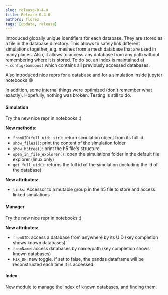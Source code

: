 ```yaml
---
slug: release-0-4-0
title: Release 0.4.0
authors: florez
tags: [update, release]
---
```


Introduced globally unique identifiers for each database. They are stored as a file in the database directory. 
This allows to safely link different simulations together, e.g. meshes from a mesh database that are used in many places. Also, it allows to access any database from any path without remembering where it is stored. To do so, an index is maintained at `~.config/bamboost` which contains all previously accessed databases.

Also introduced nice reprs for a database and for a simulation inside jupyter notebooks :smile: 

In addition, some internal things were optimized (don't remember what exactly).
Hopefully, nothing was broken. Testing is still to do.

<!--truncate-->

#### Simulation
Try the new nice repr in notebooks :)

**New methods:**
- `fromUID(full_uid: str)`: return simulation object from its full id
- `show_files()`: print the content of the simulation folder
- `show_h5tree()`: print the h5 file's structure
- `open_in_file_explorer()`: open the simulations folder in the default file explorer (linux only)
- `get_full_uid()`: returns the full id of the simulation (including the id of the database)

**New attributes:**
- `links`: Accessor to a mutable group in the h5 file to store and access linked simulations

#### Manager
Try the new nice repr in notebooks :)

**New attributes:**
- `fromUID`: access a database from anywhere by its UID (key completion shows known databases)
- `fromName`: access databases by name/path (key completion shows known databases)
- `FIX_DF`: new toggle. if set to false, the pandas dataframe will be reconstructed each time it is accessed.

#### Index
New module to manage the index of known databases, and finding them.
